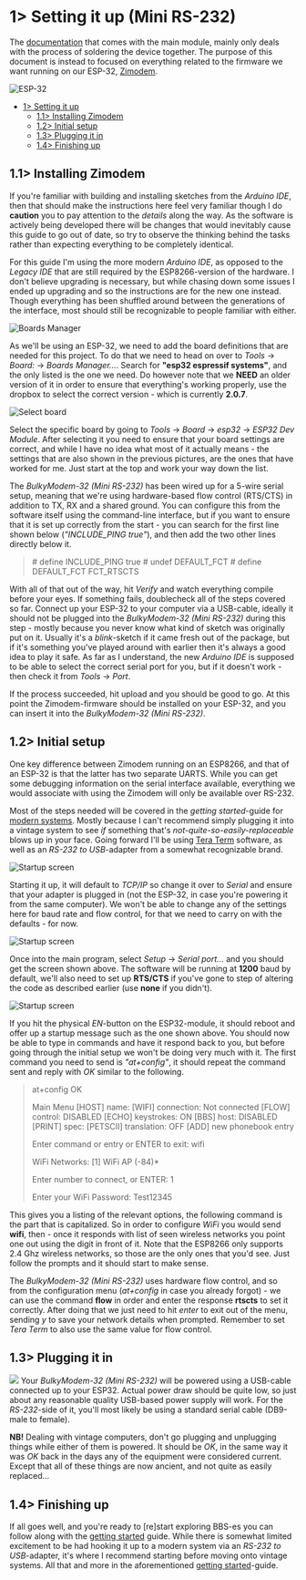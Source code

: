 # 1> Setting it up (Mini RS-232)
The [documentation](https://github.com/tebl/BulkyModem/tree/main/BulkyModem-32%20Mini) that comes with the main module, mainly only deals with the process of soldering the device together. The purpose of this document is instead to focused on everything related to the firmware we want running on our ESP-32, [Zimodem](https://github.com/bozimmerman/Zimodem).

![ESP-32](https://raw.githubusercontent.com/tebl/BulkyModem/main/gallery/setup_esp32.jpg)

- [1> Setting it up](#1-setting-it-up)
  - [1.1> Installing Zimodem](#11-installing-zimodem)
  - [1.2> Initial setup](#12-initial-setup)
  - [1.3> Plugging it in](#13-plugging-it-in)
  - [1.4> Finishing up](#14-finishing-up)

## 1.1> Installing Zimodem
If you're familiar with building and installing sketches from the *Arduino IDE*, then that should make the instructions here feel very familiar though I do **caution** you to pay attention to the *details* along the way. As the software is actively being developed there will be changes that would inevitably cause this guide to go out of date, so try to observe the thinking behind the tasks rather than expecting everything to be completely identical.

For this guide I'm using the more modern *Arduino IDE*, as opposed to the *Legacy IDE* that are still required by the ESP8266-version of the hardware. I don't believe upgrading is necessary, but while chasing down some issues I ended up upgrading and so the instructions are for the new one instead. Though everything has been shuffled around between the generations of the interface, most should still be recognizable to people familiar with either.

![Boards Manager](https://raw.githubusercontent.com/tebl/BulkyModem/main/gallery/arduino_esp32_boards.png)

As we'll be using an ESP-32, we need to add the board definitions that are needed for this project. To do that we need to head on over to *Tools* &rarr; *Board: <selected board name>* &rarr; *Boards Manager...*. Search for **"esp32 espressif systems"**, and the only listed is the one we need. Do however note that we **NEED** an older version of it in order to ensure that everything's working properly, use the dropbox to select the correct version - which is currently **2.0.7**.

![Select board](https://raw.githubusercontent.com/tebl/BulkyModem/main/gallery/arduino_esp32_select.png)

Select the specific board by going to *Tools* &rarr; *Board <selected board name>* &rarr; *esp32* &rarr; *ESP32 Dev Module*. After selecting it you need to ensure that your board settings are correct, and while I have no idea what most of it actually means - the settings that are also shown in the previous pictures, are the ones that have worked for me. Just start at the top and work your way down the list.

The *BulkyModem-32 (Mini RS-232)* has been wired up for a 5-wire serial setup, meaning that we're using hardware-based flow control (RTS/CTS) in addition to TX, RX and a shared ground. You can configure this from the software itself using the command-line interface, but if you want to ensure that it is set up correctly from the start - you can search for the first line shown below (*"INCLUDE_PING true"*), and then add the two other lines directly below it.

> \# define INCLUDE_PING true
> \# undef DEFAULT_FCT
> \# define DEFAULT_FCT FCT_RTSCTS

With all of that out of the way, hit *Verify* and watch everything compile before your eyes. If something fails, doublecheck all of the steps covered so far. Connect up your ESP-32 to your computer via a USB-cable, ideally it should not be plugged into the *BulkyModem-32 (Mini RS-232)* during this step - mostly because you never know what kind of sketch was originally put on it. Usually it's a *blink*-sketch if it came fresh out of the package, but if it's something you've played around with earlier then it's always a good idea to play it safe. As far as I understand, the new *Arduino IDE* is supposed to be able to select the correct serial port for you, but if it doesn't work - then check it from *Tools* &rarr; *Port*.

If the process succeeded, hit upload and you should be good to go. At this point the Zimodem-firmware should be installed on your ESP-32, and you can insert it into the *BulkyModem-32 (Mini RS-232)*.

## 1.2> Initial setup
One key difference between Zimodem running on an ESP8266, and that of an ESP-32 is that the latter has two separate UARTS. While you can get some debugging information on the serial interface available, everything we would associate with using the Zimodem will only be available over RS-232.

Most of the steps needed will be covered in the *getting started*-guide for [modern systems](https://github.com/tebl/BulkyModem/blob/main/documentation/getting_started_modern.md). Mostly because I can't recommend simply plugging it into a vintage system to see *if* something that's *not-quite-so-easily-replaceable* blows up in your face. Going forward I'll be using [Tera Term](https://teratermproject.github.io/index-en.html) software, as well as an *RS-232 to USB*-adapter from a somewhat recognizable brand.

![Startup screen](https://raw.githubusercontent.com/tebl/BulkyModem/main/gallery/tera_term_startup.png)

Starting it up, it will default to *TCP/IP* so change it over to *Serial* and ensure that your adapter is plugged in (not the ESP-32, in case you're powering it from the same computer). We won't be able to change any of the settings here for baud rate and flow control, for that we need to carry on with the defaults - for now.

![Startup screen](https://raw.githubusercontent.com/tebl/BulkyModem/main/gallery/tera_term_1200_none.png)

Once into the main program, select *Setup* &rarr; *Serial port...* and you should get the screen shown above. The software will be running at **1200** baud by default, we'll also need to set up **RTS/CTS** if you've gone to step of altering the code as described earlier (use **none** if you didn't).

![Startup screen](https://raw.githubusercontent.com/tebl/BulkyModem/main/gallery/tera_term_setup_003.png)

If you hit the physical *EN*-button on the ESP32-module, it should reboot and offer up a startup message such as the one shown above. You should now be able to type in commands and have it respond back to you, but before going through the initial setup we won't be doing very much with it. The first command you need to send is *"at+config"*, it should repeat the command sent and reply with *OK* similar to the following. 

> at+config
> OK
> 
> Main Menu
> [HOST] name: 
> [WIFI] connection: Not connected
> [FLOW] control: DISABLED
> [ECHO] keystrokes: ON
> [BBS] host: DISABLED
> [PRINT] spec: 
> [PETSCII] translation: OFF
> [ADD] new phonebook entry
> 
> Enter command or entry or ENTER to exit: wifi
>
> WiFi Networks:
> [1] WiFi AP (-84)*
>
>Enter number to connect, or ENTER: 1
>
> Enter your WiFi Password: Test12345
>

This gives you a listing of the relevant options, the following command is the part that is capitalized. So in order to configure *WiFi* you would send **wifi**, then - once it responds with list of seen wireless networks you point one out using the digit in front of it. Note that the ESP8266 only supports 2.4 Ghz wireless networks, so those are the only ones that you'd see. Just follow the prompts and it should start to make sense.

The *BulkyModem-32 (Mini RS-232)* uses hardware flow control, and so from the configuration menu (*at+config* in case you already forgot) - we can use the command **flow** in order and enter the response **rtscts** to set it correctly. After doing that we just need to hit *enter* to exit out of the menu, sending *y* to save your network details when prompted. Remember to set *Tera Term* to also use the same value for flow control.

## 1.3> Plugging it in
![](https://raw.githubusercontent.com/tebl/BulkyModem/main/gallery/build/mini32_rs232/016.jpg)
Your *BulkyModem-32 (Mini RS-232)* will be powered using a USB-cable connected up to your ESP32. Actual power draw should be quite low, so just about any reasonable quality USB-based power supply will work. For the *RS-232*-side of it, you'll most likely be using a standard serial cable (DB9-male to female).

**NB!** Dealing with vintage computers, don't go plugging and unplugging things while either of them is powered. It should be *OK*, in the same way it was *OK* back in the days any of the equipment were considered current. Except that all of these things are now ancient, and not quite as easily replaced...

## 1.4> Finishing up
If all goes well, and you're ready to [re]start exploring BBS-es you can follow along with the [getting started](https://github.com/tebl/BulkyModem/blob/main/documentation/getting_started.md) guide. While there is somewhat limited excitement to be had hooking it up to a modern system via an *RS-232 to USB*-adapter, it's where I recommend starting before moving onto vintage systems. All that and more in the aforementioned [getting started](https://github.com/tebl/BulkyModem/blob/main/documentation/getting_started.md)-guide.